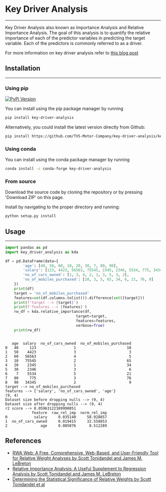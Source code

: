 # Key Driver Analysis
---

Key Driver Analysis also known as Importance Analysis and Relative Importance Analysis. The goal of this analysis is to quantify the relative importance of each of the predictor variables in predicting the target variable. Each of the predictors is commonly referred to as a driver.

For more information on key driver analysis refer to [this blog post](https://bnriiitb.github.io/blog/key-driver-analysis/driver-analysis/importance-analysis/relative-importance-analysis/johnson-relative-weights/shapley-regression/2021/05/04/key-driver-analysis.html) 


## Installation
---
### Using pip
[![PyPi Version](https://badge.fury.io/py/key-driver-analysis.svg)](https://pypi.org/project/key-driver-analysis/)

You can install using the pip package manager by running
```sh
pip install key-driver-analysis
```

Alternatively, you could install the latest version directly from Github:
```sh
pip install https://github.com/TVS-Motor-Company/key-driver-analysis/key-driver-analysis/archive/master.zip
```

### Using conda

You can install using the conda package manager by running
```sh
conda install -c conda-forge key-driver-analysis
```
### From source

Download the source code by cloning the repository or by pressing 'Download ZIP' on this page.

Install by navigating to the proper directory and running:
```sh
python setup.py install
```


## Usage
---

```python
import pandas as pd
import key_driver_analysis as kda

df = pd.DataFrame(data={
        'age': [40, 50, 60, 10, 20, 30, 7, 80, 90],
        'salary': [123, 4423, 56563, 75545, 2345, 2346, 5534, 775, 34345],
        'no_of_cars_owned': [1, 3, 4, 2, 1, 3, 5, 3, 2],
        'no_of_mobiles_purchased': [10, 3, 5, 65, 34, 6, 21, 76, 9]
    })
    print(df)
    target = 'no_of_mobiles_purchased'
    features=set(df.columns.tolist()).difference(set([target]))
    print(f'target --> {target}')
    print(f'features --> {features}')
    rw_df = kda.relative_importance(df,
                                target=target,
                                features=features,
                                verbose=True)
    print(rw_df)
```

```text

   age  salary  no_of_cars_owned  no_of_mobiles_purchased
0   40     123                 1                       10
1   50    4423                 3                        3
2   60   56563                 4                        5
3   10   75545                 2                       65
4   20    2345                 1                       34
5   30    2346                 3                        6
6    7    5534                 5                       21
7   80     775                 3                       76
8   90   34345                 2                        9
target --> no_of_mobiles_purchased
features --> {'salary', 'no_of_cars_owned', 'age'}
(9, 4)
Dataset size before dropping nulls --> (9, 4)
Dataset size after dropping nulls --> (9, 4)
r2 score --> 0.05963122389990851
            feature  raw_rel_imp  norm_rel_imp
0            salary     0.035140     58.928857
1  no_of_cars_owned     0.019415     32.558853
2               age     0.005076      8.512289
```
## References
* [RWA Web: A Free, Comprehensive, Web-Based, and User-Friendly Tool for Relative Weight Analyses by Scott Tonidandel and James M. LeBreton](https://link.springer.com/article/10.1007/s10869-014-9351-z)
* [Relative Importance Analysis: A Useful Supplement to Regression Analysis by Scott Tonidandel and James M. LeBreton](https://link.springer.com/article/10.1007/s10869-010-9204-3)
* [Determining the Statistical Significance of Relative Weights by Scott Tonidandel et al](https://pubmed.ncbi.nlm.nih.gov/19968399/)